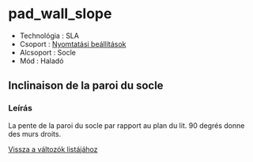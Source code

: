 # pad\_wall\_slope

* Technológia : SLA
* Csoport : [Nyomtatási beállítások](../sla_printer/sla_parameters.md)
* Alcsoport : Socle
* Mód : Haladó

## Inclinaison de la paroi du socle

### Leírás

La pente de la paroi du socle par rapport au plan du lit. 90 degrés donne des murs droits.

[Vissza a változók listájához](../../variable_list)

